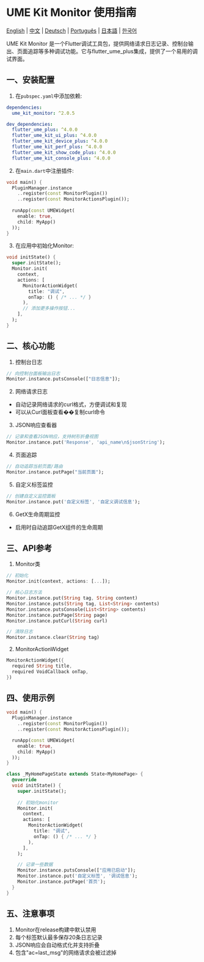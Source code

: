 # UME Kit Monitor 使用指南

[English](guide.md) | [中文](guide_cn.md) | [Deutsch](guide_de.md) | [Português](guide_pt.md) | [日本語](guide_jp.md) | [한국어](guide_kr.md)

UME Kit Monitor 是一个Flutter调试工具包，提供网络请求日志记录、控制台输出、页面追踪等多种调试功能。它与flutter_ume_plus集成，提供了一个易用的调试界面。

一、安装配置
----------

1. 在`pubspec.yaml`中添加依赖:

```yaml
dependencies:
  ume_kit_monitor: ^2.0.5

dev_dependencies:
  flutter_ume_plus: ^4.0.0
  flutter_ume_kit_ui_plus: ^4.0.0 
  flutter_ume_kit_device_plus: ^4.0.0
  flutter_ume_kit_perf_plus: ^4.0.0
  flutter_ume_kit_show_code_plus: ^4.0.0
  flutter_ume_kit_console_plus: ^4.0.0
```

2. 在`main.dart`中注册插件:

```dart
void main() {
  PluginManager.instance
    ..register(const MonitorPlugin())
    ..register(const MonitorActionsPlugin());
    
  runApp(const UMEWidget(
    enable: true, 
    child: MyApp()
  ));
}
```

3. 在应用中初始化Monitor:

```dart
void initState() {
  super.initState();
  Monitor.init(
    context,
    actions: [
      MonitorActionWidget(
        title: "调试", 
        onTap: () { /* ... */ }
      ),
      // 添加更多操作按钮...
    ],
  );
}
```

二、核心功能
----------

1. 控制台日志
```dart
// 向控制台面板输出日志
Monitor.instance.putsConsole(["日志信息"]); 
```

2. 网络请求日志
- 自动记录网络请求的curl格式，方便调试和复现
- 可以从Curl面板查看��复制curl命令

3. JSON响应查看器
```dart
// 记录和查看JSON响应，支持树形折叠视图
Monitor.instance.put('Response', 'api_name\n$jsonString');
```

4. 页面追踪
```dart
// 自动追踪当前页面/路由
Monitor.instance.putPage("当前页面");
```

5. 自定义标签监控
```dart
// 创建自定义监控面板
Monitor.instance.put('自定义标签', '自定义调试信息');
```

6. GetX生命周期监控
- 启用时自动追踪GetX组件的生命周期

三、API参考
----------

1. Monitor类
```dart
// 初始化
Monitor.init(context, actions: [...]);

// 核心日志方法
Monitor.instance.put(String tag, String content)
Monitor.instance.puts(String tag, List<String> contents) 
Monitor.instance.putsConsole(List<String> contents)
Monitor.instance.putPage(String page)
Monitor.instance.putCurl(String curl)

// 清除日志
Monitor.instance.clear(String tag)
```

2. MonitorActionWidget
```dart
MonitorActionWidget({
  required String title,
  required VoidCallback onTap,
})
```

四、使用示例
----------

```dart
void main() {
  PluginManager.instance
    ..register(const MonitorPlugin())
    ..register(const MonitorActionsPlugin());

  runApp(const UMEWidget(
    enable: true,
    child: MyApp()
  ));
}

class _MyHomePageState extends State<MyHomePage> {
  @override 
  void initState() {
    super.initState();
    
    // 初始化monitor
    Monitor.init(
      context,
      actions: [
        MonitorActionWidget(
          title: "调试",
          onTap: () { /* ... */ }
        ),
      ],
    );

    // 记录一些数据
    Monitor.instance.putsConsole(["应用已启动"]);
    Monitor.instance.put('自定义标签', '调试信息');
    Monitor.instance.putPage('首页');
  }
}
```

五、注意事项
----------

1. Monitor在release构建中默认禁用
2. 每个标签默认最多保存20条日志记录  
3. JSON响应会自动格式化并支持折叠
4. 包含"ac=last_msg"的网络请求会被过滤掉
